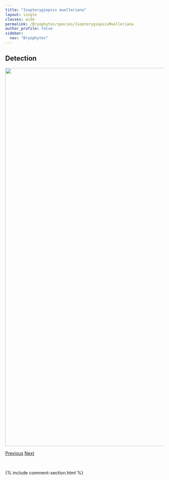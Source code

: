 ```yaml
---
title: "Isopterygiopsis muelleriana"
layout: single
classes: wide
permalink: /Bryophytes/species/IsopterygiopsisMuelleriana
author_profile: false
sidebar:
  nav: "Bryophytes"
---
```


<h2>Detection</h2>

<a href="https://drive.google.com/uc?export=view&id=1TO3IJZqOeITlfzaA9atkCCffMZiL8yIs">
<img src="https://drive.google.com/uc?export=view&id=1TO3IJZqOeITlfzaA9atkCCffMZiL8yIs" height = "1200" width = "800">
</a>


<a href="/DevelopmentWebsite/Bryophytes/species/HypnumVaucheri" class="pagination--pager" title="Hypnum vaucheri">Previous</a> <a href="/DevelopmentWebsite/Bryophytes/species/IsopterygiopsisPulchella" class="pagination--pager" title="Isopterygiopsis pulchella">Next</a>

<p>&nbsp;</p>

{% include comment-section.html %}
